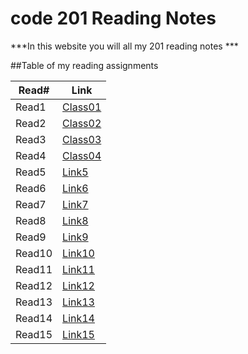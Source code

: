 # code 201 Reading Notes

***In this website you will all my 201 reading notes ***

##Table of my reading assignments

Read#   |  Link
-----------|-----------
Read1      | [Class01](https://aseelsamer.github.io/reading-notess/class01)
Read2      | [Class02](https://aseelsamer.github.io/reading-notess/class02)
Read3      | [Class03](https://aseelsamer.github.io/reading-notess/class03)
Read4      | [Class04](https://aseelsamer.github.io/reading-notess/class04)
Read5      | [Link5]()
Read6      | [Link6]()
Read7      | [Link7]()
Read8      | [Link8]()
Read9      | [Link9]()
Read10     | [Link10]()
Read11     | [Link11]()
Read12     | [Link12]()
Read13     | [Link13]()
Read14     | [Link14]()
Read15     | [Link15]()